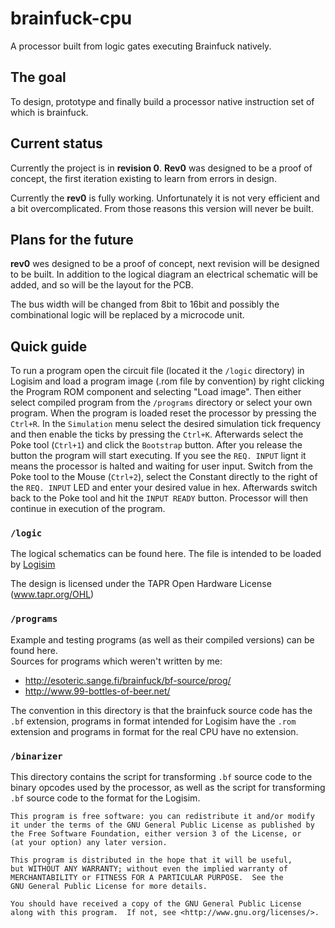 # brainfuck-cpu

A processor built from logic gates executing Brainfuck natively.

## The goal

To design, prototype and finally build a processor native instruction set of which is brainfuck.

## Current status

Currently the project is in **revision 0**. **Rev0** was designed to be a proof of concept, the first
iteration existing to learn from errors in design.

Currently the **rev0** is fully working. Unfortunately it is not very efficient and a bit overcomplicated.
From those reasons this version will never be built.

## Plans for the future

**rev0** wes designed to be a proof of concept, next revision will be designed to be built. In addition
to the logical diagram an electrical schematic will be added, and so will be the layout for the PCB.

The bus width will be changed from 8bit to 16bit and possibly the combinational logic will be replaced
by a microcode unit.

## Quick guide

To run a program open the circuit file (located it the `/logic` directory)
in Logisim and load a program image (.rom file by convention) by right clicking the Program ROM
component and selecting "Load image". Then either select compiled program from the `/programs`
directory or select your own program. When the program is loaded reset the processor by pressing the `Ctrl+R`.
In the `Simulation` menu select the desired simulation tick frequency and then enable the ticks by pressing
the `Ctrl+K`. Afterwards select the Poke tool (`Ctrl+1`) and click the `Bootstrap` button. After you
release the button the program will start executing. If you see the `REQ. INPUT` lignt it means the processor
is halted and waiting for user input. Switch from the Poke tool to the Mouse (`Ctrl+2`), select the Constant directly
to the right of the `REQ. INPUT` LED and enter your desired value in hex. Afterwards switch back to the Poke
tool and hit the `INPUT READY` button. Processor will then continue in execution of the program.

### `/logic`

The logical schematics can be found here. The file is intended to be loaded by
[Logisim](http://ozark.hendrix.edu/~burch/logisim/)

The design is licensed under the TAPR Open Hardware License (www.tapr.org/OHL)

### `/programs`

Example and testing programs (as well as their compiled versions) can be found here.  
Sources for programs which weren't written by me:

  - http://esoteric.sange.fi/brainfuck/bf-source/prog/
  - http://www.99-bottles-of-beer.net/

The convention in this directory is that the brainfuck source code has the `.bf` extension, programs in format intended for Logisim have the `.rom` extension and programs in format for the real CPU have no extension.

### `/binarizer`

This directory contains the script for transforming `.bf` source code to the binary opcodes used by the processor, as well as the script for transforming `.bf` source code to the format for the Logisim.

    This program is free software: you can redistribute it and/or modify
    it under the terms of the GNU General Public License as published by
    the Free Software Foundation, either version 3 of the License, or
    (at your option) any later version.

    This program is distributed in the hope that it will be useful,
    but WITHOUT ANY WARRANTY; without even the implied warranty of
    MERCHANTABILITY or FITNESS FOR A PARTICULAR PURPOSE.  See the
    GNU General Public License for more details.

    You should have received a copy of the GNU General Public License
    along with this program.  If not, see <http://www.gnu.org/licenses/>.